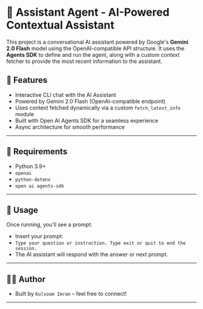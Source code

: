 # 🧠 Assistant Agent - AI-Powered Contextual Assistant

This project is a conversational AI assistant powered by Google's **Gemini 2.0 Flash** model using the OpenAI-compatible API structure. It uses the **Agents SDK** to define and run the agent, along with a custom context fetcher to provide the most recent information to the assistant.

## 🚀 Features

- Interactive CLI chat with the AI Assistant
- Powered by Gemini 2.0 Flash (OpenAI-compatible endpoint)
- Uses context fetched dynamically via a custom `fetch_latest_info` module
- Built with Open AI Agents SDK for a seamless experience
- Async architecture for smooth performance

---

## 🔧 Requirements

- Python 3.9+
- `openai`
- `python-dotenv`
- `open ai agents-sdk` 

---

## 💬 Usage
Once running, you’ll see a prompt:

- Insert your prompt:
- `Type your question or instruction. Type exit or quit to end the session.`
- The AI assistant will respond with the answer or next prompt.

---

## 🙋‍♀️ Author

- Built by `Kulsoom Imran` – feel free to connect!

---


